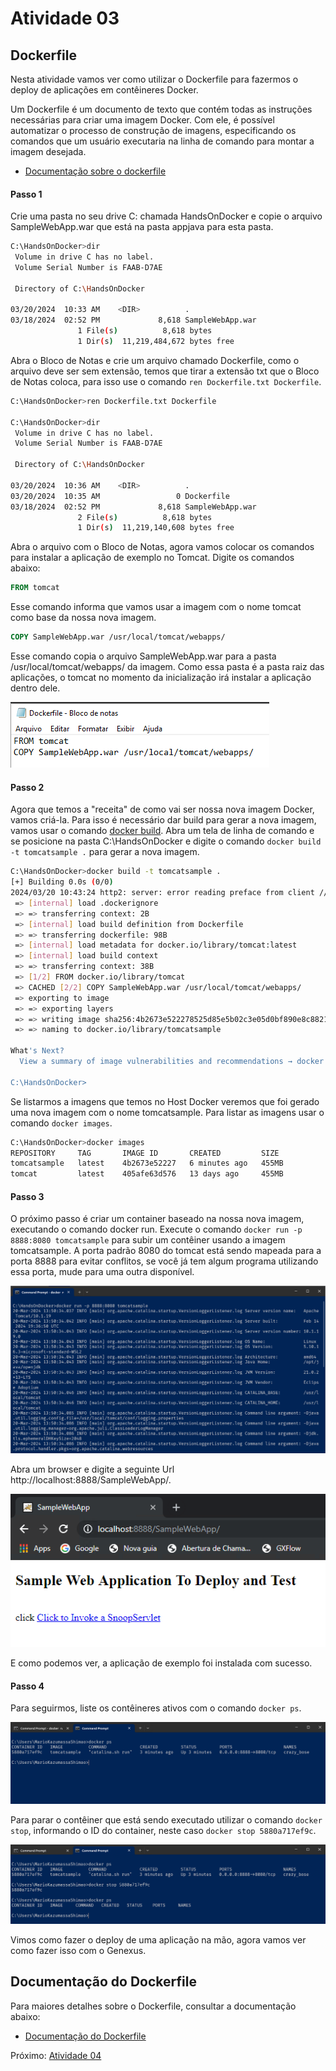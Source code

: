 # Atividade 03

## Dockerfile

Nesta atividade vamos ver como utilizar o Dockerfile para fazermos o deploy de aplicações em contêineres Docker.

Um Dockerfile é um documento de texto que contém todas as instruções necessárias para criar uma imagem Docker. Com ele, é possível automatizar o processo de construção de imagens, especificando os comandos que um usuário executaria na linha de comando para montar a imagem desejada.

- [Documentação sobre o dockerfile](https://docs.docker.com/reference/dockerfile/)


#### Passo 1

Crie uma pasta no seu drive C: chamada HandsOnDocker e copie o arquivo SampleWebApp.war que está na pasta appjava para esta pasta.

```bash
C:\HandsOnDocker>dir
 Volume in drive C has no label.
 Volume Serial Number is FAAB-D7AE

 Directory of C:\HandsOnDocker

03/20/2024  10:33 AM    <DIR>          .
03/18/2024  02:52 PM             8,618 SampleWebApp.war
               1 File(s)          8,618 bytes
               1 Dir(s)  11,219,484,672 bytes free
``` 

Abra o Bloco de Notas e crie um arquivo chamado Dockerfile, como o arquivo deve ser sem extensão, temos que tirar a extensão txt que o Bloco de Notas coloca, para isso use o comando `ren Dockerfile.txt Dockerfile`.

```bash
C:\HandsOnDocker>ren Dockerfile.txt Dockerfile

C:\HandsOnDocker>dir
 Volume in drive C has no label.
 Volume Serial Number is FAAB-D7AE

 Directory of C:\HandsOnDocker

03/20/2024  10:36 AM    <DIR>          .
03/20/2024  10:35 AM                 0 Dockerfile
03/18/2024  02:52 PM             8,618 SampleWebApp.war
               2 File(s)          8,618 bytes
               1 Dir(s)  11,219,140,608 bytes free

```

Abra o arquivo com o Bloco de Notas, agora vamos colocar os comandos para instalar a aplicação de exemplo no Tomcat. Digite os comandos abaixo:

```dockerfile
FROM tomcat
```
Esse comando informa que vamos usar a imagem com o nome tomcat como base da nossa nova imagem.


```dockerfile
COPY SampleWebApp.war /usr/local/tomcat/webapps/
```
Esse comando copia o arquivo SampleWebApp.war para a pasta /usr/local/tomcat/webapps/ da imagem. Como essa pasta é a pasta raiz das aplicações, o tomcat no momento da inicialização irá instalar a aplicação dentro dele.


![Dockerfile](imagens/dockerfile.png)

#### Passo 2

Agora que temos a "receita" de como vai ser nossa nova imagem Docker, vamos criá-la. Para isso é necessário dar build para gerar a nova imagem, vamos usar o comando [docker build](https://docs.docker.com/engine/reference/commandline/build/).
Abra um tela de linha de comando e se posicione na pasta C:\HandsOnDocker e digite o comando `docker build -t tomcatsample .` para gerar a nova imagem.

```bash
C:\HandsOnDocker>docker build -t tomcatsample .
[+] Building 0.0s (0/0)                                                                                  docker:default
2024/03/20 10:43:24 http2: server: error reading preface from client //./pipe/docker_engine: file has already been close[+] Building 0.5s (7/7) FINISHED                                                                         docker:default
 => [internal] load .dockerignore                                                                                  0.1s
 => => transferring context: 2B                                                                                    0.0s
 => [internal] load build definition from Dockerfile                                                               0.1s
 => => transferring dockerfile: 98B                                                                                0.0s
 => [internal] load metadata for docker.io/library/tomcat:latest                                                   0.0s
 => [internal] load build context                                                                                  0.1s
 => => transferring context: 38B                                                                                   0.0s
 => [1/2] FROM docker.io/library/tomcat                                                                            0.0s
 => CACHED [2/2] COPY SampleWebApp.war /usr/local/tomcat/webapps/                                                  0.0s
 => exporting to image                                                                                             0.1s
 => => exporting layers                                                                                            0.0s
 => => writing image sha256:4b2673e522278525d85e5b02c3e05d0bf890e8c8821ceab8174c2fb2d69ff001                       0.0s
 => => naming to docker.io/library/tomcatsample                                                                    0.0s

What's Next?
  View a summary of image vulnerabilities and recommendations → docker scout quickview

C:\HandsOnDocker>
```
Se listarmos a imagens que temos no Host Docker veremos que foi gerado uma nova imagem com o nome tomcatsample.
Para listar as imagens usar o comando `docker images`.

```bash
C:\HandsOnDocker>docker images
REPOSITORY     TAG       IMAGE ID       CREATED         SIZE
tomcatsample   latest    4b2673e52227   6 minutes ago   455MB
tomcat         latest    405afe63d576   13 days ago     455MB
```

#### Passo 3

O próximo passo é criar um container baseado na nossa nova imagem, executando o comando docker run. Execute o comando `docker run -p 8888:8080 tomcatsample` para subir um contêiner usando a imagem tomcatsample.
A porta padrão 8080 do tomcat está sendo mapeada para a porta 8888 para evitar conflitos, se você já tem algum programa utilizando essa porta, mude para uma outra disponível.

![run tomcatsample](imagens/tomcatsample.png)

Abra um browser e digite a seguinte Url http://localhost:8888/SampleWebApp/.

![sample web app](imagens/samplewebapp.png)

E como podemos ver, a aplicação de exemplo foi instalada com sucesso.

#### Passo 4

Para seguirmos, liste os contêineres ativos com o comando `docker ps`.

![docker ps](imagens/dockerps.png)

Para parar o contêiner que está sendo executado utilizar o comando `docker stop`, informando o ID do container, neste caso `docker stop 5880a717ef9c`.

![docker stop](imagens/dockerstop.png)

Vimos como fazer o deploy de uma aplicação na mão, agora vamos ver como fazer isso com o Genexus.


## Documentação do Dockerfile

Para maiores detalhes sobre o Dockerfile, consultar a documentação abaixo:

- [Documentação do Dockerfile](https://docs.docker.com/reference/dockerfile/)


Próximo: [Atividade 04](04-atividade.md)